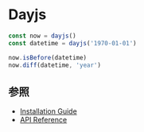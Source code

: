 # Dayjs
```js
const now = dayjs()
const datetime = dayjs('1970-01-01')

now.isBefore(datetime)
now.diff(datetime, 'year')
```

## 参照
- [Installation Guide](https://day.js.org/docs/en/installation/installation)
- [API Reference](https://day.js.org/docs/en/parse/parse)
